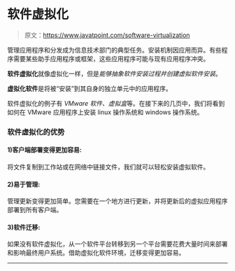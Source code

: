 # 软件虚拟化

> 原文：<https://www.javatpoint.com/software-virtualization>

管理应用程序和分发成为信息技术部门的典型任务。安装机制因应用而异。有些程序需要某些助手应用程序或框架，这些应用程序可能与现有应用程序冲突。

**软件虚拟化**就像虚拟化一样，但是*能够抽象软件安装过程并创建虚拟软件安装*。

**虚拟化软件**是将被“安装”到其自身的独立单元中的应用程序。

软件虚拟化的例子有 *VMware 软件、虚拟盒*等。在接下来的几页中，我们将看到如何在 VMware 应用程序上安装 linux 操作系统和 windows 操作系统。

### 软件虚拟化的优势

#### 1)客户端部署变得更加容易:

将文件复制到工作站或在网络中链接文件，我们就可以轻松安装虚拟软件。

#### 2)易于管理:

管理更新变得更加简单。您需要在一个地方进行更新，并将更新后的虚拟应用程序部署到所有客户端。

#### 3)软件迁移:

如果没有软件虚拟化，从一个软件平台转移到另一个平台需要花费大量时间来部署和影响最终用户系统。借助虚拟化软件环境，迁移变得更加容易。

* * *